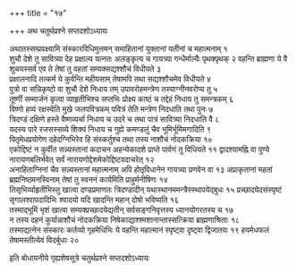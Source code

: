 +++
title = "१७"

+++
अथ चतुर्थप्रश्ने सप्तदशोऽध्यायः

अथातस्सम्प्रवक्ष्यामि संस्कारविधिमुत्तमन् समाहितानां युक्तानां यतीनां च महात्मनाम् १  
शुचौ देशे तु सावित्र्या देह प्रक्षाल्य यत्नतः अलङ्कृत्य च गायत्र्या गन्धैर्माल्यैः पृथक्पृथक् २
वहन्ति ब्राह्मणा ये वै शुचयस्सर्व एव ते तेषां तु वहतां सम्यक्सद्यश्शौचं विधीयते ३  
प्रक्षालनादि तत्कर्म ये कुर्वन्ति महीयसाम् तेषामपि तथा सद्यश्शौचमेव विधीयते ४  
पुत्रो वा सन्निकृष्टो वा शुचौ देशे निधाय तम् उपावरोहमन्त्रेण तस्याग्नीनवरोप्य तु ५  
तूष्णीं सम्मार्जनं कृत्वा व्याहृतीभिश्च सप्तभिः प्रोक्ष्य काष्ठं च तद्देहं निधाय तु समन्त्रकम् ६  
विष्णो हव्यं रक्षस्वेति मुखे जलपवित्रकम् पवित्रं तेति मन्त्रेण निदधाति तथा पुनः ७  
त्रिदण्डं दक्षिणे हस्ते वैष्णव्यर्चा निधाय च उदरे च तथा पात्रं सावित्र्या निदधाति वै ८  
यदस्य पारे रजसस्सव्ये शिक्यं निधाय च गुह्ये कमण्डलुं चैव भूमिर्भूमिमगादिति ९  
पितृमेधप्रयोगेण दहेदग्निभिरेव हि संस्कर्तुश्च तथा तस्य नाशौचं नोदकक्रिया १०  
एकोद्दिष्टं न कुर्वीत सन्न्यस्तानां कदाचन अहन्येकादशे प्राप्ते पार्वणं तु विधियते ११
द्वादश्यामह्नि वा पुण्ये नारायणबलिर्भवेत् सर्वं नारायणोद्देशमेकोद्दिष्टवदाचरेत् १२  
अनाहिताग्निनां चैव सन्न्यस्तानां महात्मनाम् अपि होतृविधानेन गायत्र्या प्रणवेन वा १३
अप्राकृतानां महतां ब्रह्मनिष्ठमनस्विनाम् तेषां तु स्वननं कार्यमिति प्राहुर्मनीषिणः १४  
तिसृभिर्व्याहृतीभिस्तु खात्वा दण्डप्रमाणतः त्रिदण्डादीन् यथास्थानममन्त्रैस्स्थापयेद्बुधः १५
प्रच्छादयेदसंस्पृष्टं सृगालश्वापदादिभिः श्वादयो यदि खादन्ति महान् दोषो भविष्यति १६  
तस्माद्भूमिं भृशं खात्वा सम्यक्प्रच्छादयेद्यतीन् सर्वसङ्गनिवृत्तस्य ध्यानयोगरतस्य च १७  
न तस्य दहनं कुर्यान्नाशौचं नोदकक्रिया निषेकाद्याश्श्मशानान्तास्सत्क्रिया ब्राह्मणाश्रिताः १८  
तस्माद्यत्नेन संस्कारः कर्तव्यो गृहमेधिभिः ये वहन्ति महात्मानं स्पृष्ट्वा दृष्ट्वा द्विजातयः १९
हयमेधफलं तेषामस्तीत्येवं विदर्बुधाः २०  

इति बोधायनीये गृह्यशेषसूत्रे चतुर्थप्रश्ने सप्तदशोऽध्यायः
